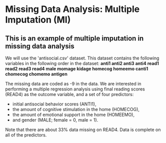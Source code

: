 # Missing Data Analysis: Multiple Imputation (MI) 

## This is an example of multiple imputation in missing data analysis

We will use the 'antisocial.csv' dataset. This dataset contains the following variables in the following order in the dataset: **anti1 anti2 anti3 anti4 read1 read2 read3 read4 male momage kidage homecog homeemo canti1 chomecog chomemo antigen**

The missing data are coded as -9 in the data. We are interested in performing a multiple regression analysis using final reading scores (READ4) as the outcome variable, and a set of four predictors: 

* initial antisocial behavior scores (ANTI1), 
* the amount of cognitive stimulation in the home (HOMECOG), 
* the amount of emotional support in the home (HOMEEMO), 
* and gender (MALE; female = 0, male = 1). 

Note that there are about 33% data missing on READ4. Data is complete on all of the predictors. 
